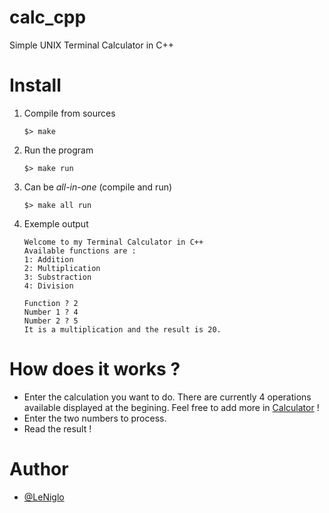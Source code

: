 # calc_cpp
Simple UNIX Terminal Calculator in C++

# Install

1. Compile from sources
	```
	$> make
	```

2. Run the program
	```
	$> make run
	```

3. Can be *all-in-one* (compile and run)
	```
	$> make all run
	```

4. Exemple output
	```
	Welcome to my Terminal Calculator in C++
	Available functions are :
	1: Addition
	2: Multiplication
	3: Substraction
	4: Division

	Function ? 2
	Number 1 ? 4
	Number 2 ? 5
	It is a multiplication and the result is 20.
	```

# How does it works ?

- Enter the calculation you want to do. There are currently 4 operations available displayed at the begining. Feel free to add more in [Calculator](https://github.com/LeNiglo/calc_cpp/blob/master/srcs/Calculator.cpp) !
- Enter the two numbers to process.
- Read the result !

# Author

 - [@LeNiglo](https://github.com/LeNiglo)
